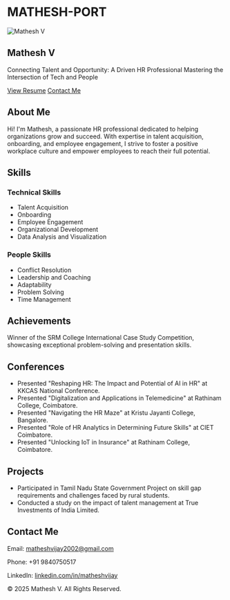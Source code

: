# MATHESH-PORT
<!DOCTYPE html>
<html lang="en">
<head>
  <meta charset="UTF-8">
  <meta name="viewport" content="width=device-width, initial-scale=1.0">
  <title>Mathesh V - Portfolio</title>
  <link href="https://fonts.googleapis.com/css2?family=Roboto:wght@400;700&display=swap" rel="stylesheet">
  <link rel="stylesheet" href="styles.css">
</head>
<body>
  <!-- Landing Section -->
  <section id="landing" class="landing">
    <div class="container">
      <img src="profile.jpg" alt="Mathesh V" class="profile-img">
      <h1>Mathesh V</h1>
      <p>Connecting Talent and Opportunity: A Driven HR Professional Mastering the Intersection of Tech and People</p>
      <div class="buttons">
        <a href="resume.pdf" target="_blank" class="btn">View Resume</a>
        <a href="#contact" class="btn">Contact Me</a>
      </div>
    </div>
  </section>

  <!-- About Section -->
  <section id="about" class="about">
    <div class="container">
      <h2>About Me</h2>
      <p>Hi! I'm Mathesh, a passionate HR professional dedicated to helping organizations grow and succeed. With expertise in talent acquisition, onboarding, and employee engagement, I strive to foster a positive workplace culture and empower employees to reach their full potential.</p>
    </div>
  </section>

  <!-- Skills Section -->
  <section id="skills" class="skills">
    <div class="container">
      <h2>Skills</h2>
      <div class="skills-list">
        <div class="skill-category">
          <h3>Technical Skills</h3>
          <ul>
            <li>Talent Acquisition</li>
            <li>Onboarding</li>
            <li>Employee Engagement</li>
            <li>Organizational Development</li>
            <li>Data Analysis and Visualization</li>
          </ul>
        </div>
        <div class="skill-category">
          <h3>People Skills</h3>
          <ul>
            <li>Conflict Resolution</li>
            <li>Leadership and Coaching</li>
            <li>Adaptability</li>
            <li>Problem Solving</li>
            <li>Time Management</li>
          </ul>
        </div>
      </div>
    </div>
  </section>

  <!-- Achievements Section -->
  <section id="achievements" class="achievements">
    <div class="container">
      <h2>Achievements</h2>
      <p>Winner of the SRM College International Case Study Competition, showcasing exceptional problem-solving and presentation skills.</p>
    </div>
  </section>

  <!-- Conferences Section -->
  <section id="conferences" class="conferences">
    <div class="container">
      <h2>Conferences</h2>
      <ul>
        <li>Presented "Reshaping HR: The Impact and Potential of AI in HR" at KKCAS National Conference.</li>
        <li>Presented "Digitalization and Applications in Telemedicine" at Rathinam College, Coimbatore.</li>
        <li>Presented "Navigating the HR Maze" at Kristu Jayanti College, Bangalore.</li>
        <li>Presented "Role of HR Analytics in Determining Future Skills" at CIET Coimbatore.</li>
        <li>Presented "Unlocking IoT in Insurance" at Rathinam College, Coimbatore.</li>
      </ul>
    </div>
  </section>

  <!-- Projects Section -->
  <section id="projects" class="projects">
    <div class="container">
      <h2>Projects</h2>
      <ul>
        <li>Participated in Tamil Nadu State Government Project on skill gap requirements and challenges faced by rural students.</li>
        <li>Conducted a study on the impact of talent management at True Investments of India Limited.</li>
      </ul>
    </div>
  </section>

  <!-- Contact Section -->
  <section id="contact" class="contact">
    <div class="container">
      <h2>Contact Me</h2>
      <p>Email: <a href="mailto:matheshvijay2002@gmail.com">matheshvijay2002@gmail.com</a></p>
      <p>Phone: +91 9840750517</p>
      <p>LinkedIn: <a href="https://linkedin.com/in/matheshvijay" target="_blank">linkedin.com/in/matheshvijay</a></p>
    </div>
  </section>

  <footer>
    <p>&copy; 2025 Mathesh V. All Rights Reserved.</p>
  </footer>
</body>
</html>
